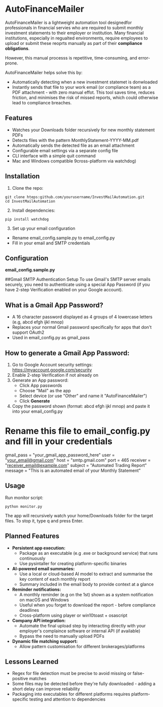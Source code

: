 # **AutoFinanceMailer**

AutoFinanceMailer is a lightweight automation tool designedfor professionals in financial servies who are required to submit monthly investment statements to their employer or institution. Many financial institutions, especially in regualted environments, require employees to upload or submit these reoprts manually as part of their **compliance obligations**.

However, this manual processs is repetitive, time-consuming, and error-prone.

AutoFinanceMailer helps solve this by: 
- Automatically detecting when a new investment statemet is donwloaded
- Instantly sends that file to your work email (or compliance team) as a PDF attachment - with zero manual effot.
This tool saves time, reduces friction, and minimises the risk of missed reports, which could otherwise lead to compliance breaches.

## Features 
- Watches your Downloads folder recursively for new monthly statement PDFs
- Detects files with the pattern MonthlyStatement-YYYY-MM.pdf
- Automatically sends the detected file as an email attachment
- Configurable email settings via a separate config file
- CLI interface with a simple quit command 
- Mac and Windows compatible 9cross-platform via watchdog)

## Installation 
1. Clone the repo: 
```
git clone hteps:github.com/yourusername/InvestMailAutomation.git
cd InvestMailAutomation
```

2. Install dependencies:
```
pip install watchdog
```

3. Set up your email configuration 
- Rename email_config.sample.py to email_config.py
- Fill in your email and SMTP credentials 

## Configuration 
**email_config.sample.py**

##Gmail SMTP Authentication Setup
To use Gmail's SMTP server emails securely, you need to authenticate using a special App Password (if you have 2-step Verification enabled on your Google account).

## What is a Gmail App Password? 
- A 16 character password displayed as 4 groups of 4 lowercase letters (e.g, abcd efgh ijkl mnop)
- Replaces your normal Gmail password specifically for apps that don't support OAuth2
- Used in email_config.py as gmail_pass

## How to generate a Gmail App Password: 
1. Go to Google Account security settings: 
https://myaccount.google.com/security
2. Enable 2-step Verification if not already on 
3. Generate an App password: 
   - Click App passwords
   - Choose "Mail" as the app
   - Select device (or use "Other" and name it "AutoFinanceMailer")
   - Click **Generate**
4. Copy the password shown (format: abcd efgh ijkl mnop) and paste it into your email_config.py


# Rename this file to email_config.py and fill in your credentials
gmail_pass = "your_gmail_app_password_here"
user = "your_email@gmail.com"
host = "smtp.gmail.com"
port = 465
receiver = "receiver_email@example.com"
subject = "Automated Trading Report"
message = "This is an automated email of your Monthly Statement"


## Usage
Run monitor script:
```
python monitor.py
```
The app will recursively watch your home/Downloads folder for the target files.
To stop it, type q and press Enter.

## Planned Features
- **Persistent app execution:**
  - Package as an executable (e.g .exe or background service) that runs continuously 
  - Use pysintaller for creating platform-specific binaries
- **AI-powered email summaries:**
  - Use a local or cloud-based AI model to extract and summarise the key content of each monthly report
  - Summary included in the email body to provide context at a glance 
- **Reminder notifications:** 
  - A monthly reminder (e.g on the 1st) shown as a system notification on macOS and Windows
  - Useful when you forget to download the report - before compliance deadlines 
  - Cross-platform using player or win10toast + osascript
- **Company API integration:** 
  - Automate the final upload step by interacting directly with your employer's complaince software or internal API (if available)
  - Bypass the need to manually upload PDFs
- **Dynamic file matching support:**
  - Allow pattern customisation for different brokerages/platforms

## Lessons Learned 
- Regex for file detection must be precise to avoid missing or false-positive matches
- Some files may be detected before they're fully downloaded - adding a short delay can improve reliability 
- Packaging into executables for different platforms requires platform-specific testing and attention to dependencies 

